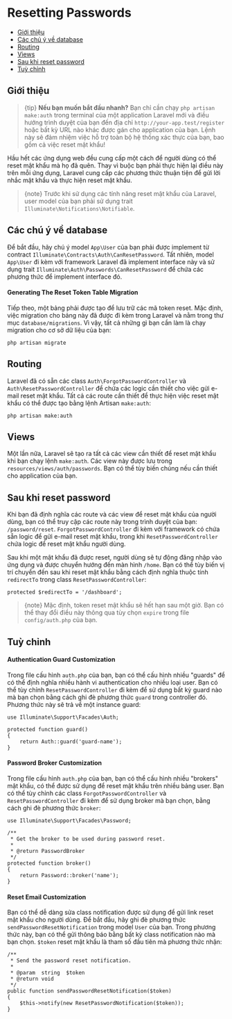 # Resetting Passwords

- [Giới thiệu](#introduction)
- [Các chú ý về database](#resetting-database)
- [Routing](#resetting-routing)
- [Views](#resetting-views)
- [Sau khi reset password](#after-resetting-passwords)
- [Tuỳ chỉnh](#password-customization)

<a name="introduction"></a>
## Giới thiệu

> {tip} **Nếu bạn muốn bắt đầu nhanh?** Bạn chỉ cần chạy `php artisan make:auth` trong terminal của một application Laravel mới và điều hướng trình duyệt của bạn đến địa chỉ `http://your-app.test/register` hoặc bất kỳ URL nào khác được gán cho application của bạn. Lệnh này sẽ đảm nhiệm việc hỗ trợ toàn bộ hệ thống xác thực của bạn, bao gồm cả việc reset mật khẩu!

Hầu hết các ứng dụng web đều cung cấp một cách để người dùng có thể reset mật khẩu mà họ đã quên. Thay vì buộc bạn phải thực hiện lại điều này trên mỗi ứng dụng, Laravel cung cấp các phương thức thuận tiện để gửi lời nhắc mật khẩu và thực hiện reset mật khẩu.

> {note} Trước khi sử dụng các tính năng reset mật khẩu của Laravel, user model của bạn phải sử dụng trait `Illuminate\Notifications\Notifiable`.

<a name="resetting-database"></a>
## Các chú ý về database

Để bắt đầu, hãy chú ý model `App\User` của bạn phải được implement từ contract `Illuminate\Contracts\Auth\CanResetPassword`. Tất nhiên, model `App\User` đi kèm với framework Laravel đã implement interface này và sử dụng trait `Illuminate\Auth\Passwords\CanResetPassword` để chứa các phương thức để implement interface đó.

#### Generating The Reset Token Table Migration

Tiếp theo, một bảng phải được tạo để lưu trữ các mã token reset. Mặc định, việc migration cho bảng này đã được đi kèm trong Laravel và nằm trong thư mục `database/migrations`. Vì vậy, tất cả những gì bạn cần làm là chạy migration cho cơ sở dữ liệu của bạn:

    php artisan migrate

<a name="resetting-routing"></a>
## Routing

Laravel đã có sẵn các class `Auth\ForgotPasswordController` và `Auth\ResetPasswordController` để chứa các logic cần thiết cho việc gửi e-mail reset mật khẩu. Tất cả các route cần thiết để thực hiện việc reset mật khẩu có thể được tạo bằng lệnh Artisan `make:auth`:

    php artisan make:auth

<a name="resetting-views"></a>
## Views

Một lần nữa, Laravel sẽ tạo ra tất cả các view cần thiết để reset mật khẩu khi bạn chạy lệnh `make:auth`. Các view này được lưu trong `resources/views/auth/passwords`. Bạn có thể tùy biến chúng nếu cần thiết cho application của bạn.

<a name="after-resetting-passwords"></a>
## Sau khi reset password

Khi bạn đã định nghĩa các route và các view để reset mật khẩu của người dùng, bạn có thể truy cập các route này trong trình duyệt của bạn: `/password/reset`. `ForgotPasswordController` đi kèm với framework có chứa sẵn logic để gửi e-mail reset mật khẩu, trong khi `ResetPasswordController` chứa logic để reset mật khẩu người dùng.

Sau khi một mật khẩu đã được reset, người dùng sẽ tự động đăng nhập vào ứng dụng và được chuyển hướng đến màn hình `/home`. Bạn có thể tùy biến vị trí chuyển đến sau khi reset mật khẩu bằng cách định nghĩa thuộc tính `redirectTo` trong class `ResetPasswordController`:

    protected $redirectTo = '/dashboard';

> {note} Mặc định, token reset mật khẩu sẽ hết hạn sau một giờ. Bạn có thể thay đổi điều này thông qua tùy chọn `expire` trong file `config/auth.php` của bạn.

<a name="password-customization"></a>
## Tuỳ chỉnh

#### Authentication Guard Customization

Trong file cấu hình `auth.php` của bạn, bạn có thể cấu hình nhiều "guards" để có thể định nghĩa nhiều hành vi authentication cho nhiều loại user. Bạn có thể tùy chỉnh `ResetPasswordController` đi kèm để sử dụng bất kỳ guard nào mà bạn chọn bằng cách ghi đè phương thức `guard` trong controller đó. Phương thức này sẽ trả về một instance guard:

    use Illuminate\Support\Facades\Auth;

    protected function guard()
    {
        return Auth::guard('guard-name');
    }

#### Password Broker Customization

Trong file cấu hình `auth.php` của bạn, bạn có thể cấu hình nhiều "brokers" mật khẩu, có thể được sử dụng để reset mật khẩu trên nhiều bảng user. Bạn có thể tùy chỉnh các class `ForgotPasswordController` và `ResetPasswordController` đi kèm để sử dụng broker mà bạn chọn, bằng cách ghi đè phương thức `broker`:

    use Illuminate\Support\Facades\Password;

    /**
     * Get the broker to be used during password reset.
     *
     * @return PasswordBroker
     */
    protected function broker()
    {
        return Password::broker('name');
    }

#### Reset Email Customization

Bạn có thể dễ dàng sửa class notification được sử dụng để gửi link reset mật khẩu cho người dùng. Để bắt đầu, hãy ghi đè phương thức `sendPasswordResetNotification` trong model `User` của bạn. Trong phương thức này, bạn có thể gửi thông báo bằng bất kỳ class notification nào mà bạn chọn. `$token` reset mật khẩu là tham số đầu tiên mà phương thức nhận:

    /**
     * Send the password reset notification.
     *
     * @param  string  $token
     * @return void
     */
    public function sendPasswordResetNotification($token)
    {
        $this->notify(new ResetPasswordNotification($token));
    }

